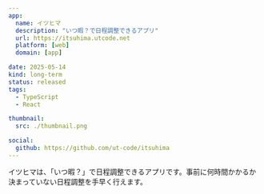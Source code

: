 ```yaml
---
app:
  name: イツヒマ
  description: "いつ暇？で日程調整できるアプリ"
  url: https://itsuhima.utcode.net
  platform: [web]
  domain: [app]

date: 2025-05-14
kind: long-term
status: released
tags:
  - TypeScript
  - React

thumbnail:
  src: ./thumbnail.png

social:
  github: https://github.com/ut-code/itsuhima
---
```


イツヒマは、「いつ暇？」で日程調整できるアプリです。事前に何時間かかるか決まっていない日程調整を手早く行えます。
